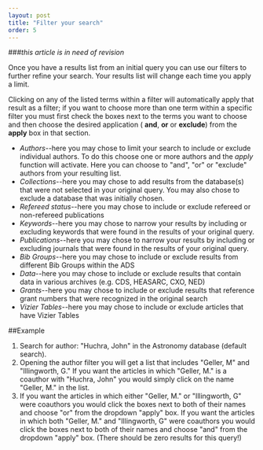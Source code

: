 ```yaml
---
layout: post
title: "Filter your search"
order: 5
---
```


###*this article is in need of revision*


Once you have a results list from an initial query you can use our filters to further refine your search.  Your results list will change each time you apply a limit.  


Clicking on any of the listed terms within a filter will automatically apply that result as a filter; if you want to choose more than one term within a specific filter you must first check the boxes next to the terms you want to choose and then choose the desired application ( **and**, **or** or **exclude**) from the **apply** box in that section.
 
  * *Authors*--here you may chose to limit your search to include or exclude individual authors.  To do this choose one or more authors and the *apply* function will activate.  Here you can choose to "and", "or" or "exclude" authors from your resulting list. 
  * *Collections*--here you may chose to add results from the database(s) that were not selected in your original query.  You may also chose to exclude a database that was initially chosen.  
  * *Refereed status*--here you may chose to include or exclude refereed or non-refereed publications
  * *Keywords*--here you may chose to narrow your results by including or excluding keywords that were found in the results of your original query.  
  * *Publications*--here you may chose to narrow your results by including or excluding journals that were found in the results of your original query. 
  * *Bib Groups*--here you may chose to include or exclude results from different Bib Groups within the ADS
  * *Data*--here you may chose to include or exclude results that contain data in various archives (e.g. CDS, HEASARC, CXO, NED)
  * *Grants*--here you may chose to include or exclude results that reference grant numbers that were recognized in the original search
  * *Vizier Tables*--here you may chose to include or exclude articles that have Vizier Tables



##Example
1. Search for author: "Huchra, John" in the Astronomy database (default search).
2. Opening the author filter you will get a list that includes "Geller, M" and "Illingworth, G." If you want the articles in which "Geller, M." is a coauthor with "Huchra, John" you would simply click on the name "Geller, M." in the list.
3. If you want the articles in which either "Geller, M." or "Illingworth, G" were coauthors you would click the boxes next to both of their names and choose "or" from the dropdown "apply" box.
If you want the articles in which both "Geller, M." and "Illingworth, G" were coauthors you would click the boxes next to both of their names and choose "and" from the dropdown "apply" box. (There should be zero results for this query!)
